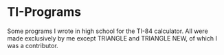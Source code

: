 # TI-Programs
Some programs I wrote in high school for the TI-84 calculator. All were made exclusively by me except TRIANGLE and TRIANGLE NEW, of which I was a contributor. 
